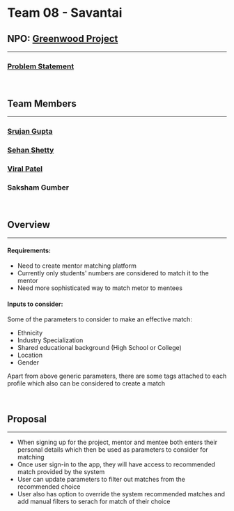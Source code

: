 # Team 08 - Savantai

## NPO: [Greenwood Project](http://greenwoodproject.org/)
----

### [Problem Statement](https://www.ohack.org/hackathon/non-profits#h.md91u6f5t17s)

<br />

## Team Members
----
### [Srujan Gupta](https://github.com/notsrujangupta)

### [Sehan Shetty](https://github.com/yttehs123)

### [Viral Patel](https://github.com/patelviralb)

### Saksham Gumber

<br />

## Overview
----
#### **Requirements:**
- Need to create mentor matching platform
- Currently only students' numbers are considered to match it to the mentor
- Need more sophisticated way to match metor to mentees

#### **Inputs to consider:**
Some of the parameters to consider to make an effective match:

- Ethnicity
- Industry Specialization
- Shared educational background (High School or College)
- Location
- Gender

Apart from above generic parameters, there are some tags attached to each profile which also can be considered to create a match

<br />

## Proposal
----
- When signing up for the project, mentor and mentee both enters their personal details which then be used as parameters to consider for matching
- Once user sign-in to the app, they will have access to recommended match provided by the system
- User can update parameters to filter out matches from the recommended choice
- User also has option to override the system recommended matches and add manual filters to serach for match of their choice